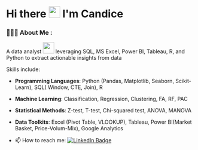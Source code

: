 #   Hi there <img src="https://media.giphy.com/media/hvRJCLFzcasrR4ia7z/giphy.gif" width="30px"/> I'm Candice


### 👩🏻‍💻 About Me :
A data analyst <img src="https://media.giphy.com/media/WUlplcMpOCEmTGBtBW/giphy.gif" width="30"> leveraging SQL, MS Excel, Power BI, Tableau, R, and Python to extract actionable insights from data</p>
Skills include:</p>
- **Programming Languages**: Python (Pandas, Matplotlib, Seaborn, Scikit-Learn), SQL( Window, CTE, Join), R</p>
- **Machine Learning**: Classification, Regression, Clustering, FA, RF, PAC</p>
- **Statistical Methods**: Z-test, T-test, Chi-squared test, ANOVA, MANOVA</p>
- **Data Toolkits**: Excel (Pivot Table, VLOOKUP), Tableau, Power BI(Market Basket, Price-Volum-Mix), Google Analytics</p>
- :mailbox: How to reach me:  <a href="https://www.linkedin.com/in/wu-candice/">
    <img src="https://img.shields.io/badge/LinkedIn-blue?style=for-the-badge&logo=linkedin&logoColor=white" alt="LinkedIn Badge"/>

</div>




<!-- BLOG-POST-LIST:START -->
<!-- BLOG-POST-LIST:END -->



